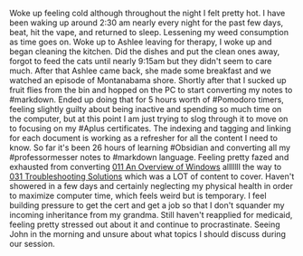 Woke up feeling cold although throughout the night I felt pretty hot.  I have been waking up around 2:30 am nearly every night for the past few days, beat, hit the vape, and returned to sleep.  Lessening my weed consumption as time goes on.  Woke up to Ashlee leaving for therapy, I woke up and began cleaning the kitchen.  Did the dishes and put the clean ones away, forgot to feed the cats until nearly 9:15am but they didn't seem to care much.  After that Ashlee came back, she made some breakfast and we watched an episode of Montanabama shore.  Shortly after that I sucked up fruit flies from the bin and hopped on the PC to start converting my notes to #markdown.  Ended up doing that for 5 hours worth of #Pomodoro timers, feeling slightly guilty about being inactive and spending so much time on the computer, but at this point I am just trying to slog through it to move on to focusing on my #Aplus certificates.  The indexing and tagging and linking for each document is working as a refresher for all the content I need to know. So far it's been 26 hours of learning #Obsidian  and converting all my #professormesser notes to #markdown language.  Feeling pretty fazed and exhausted from converting [011 An Overview of Windows](011%20An%20Overview%20of%20Windows.md) alllllll the way to [031 Troubleshooting Solutions](031%20Troubleshooting%20Solutions.md) which was a LOT of content to cover. Haven't showered in a few days and certainly neglecting my physical health in order to maximize computer time, which feels weird but is temporary. I feel building pressure to get the cert and get a job so that I don't squander my incoming inheritance from my grandma.  Still haven't reapplied for medicaid, feeling pretty stressed out about it and continue to procrastinate.  Seeing John in the morning and unsure about what topics I should discuss during our session.